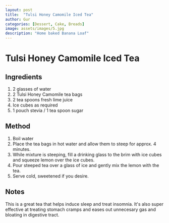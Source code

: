 ```yaml
---
layout: post
title:  "Tulsi Honey Camomile Iced Tea"
author: Gur
categories: [Dessert, Cake, Breads]
image: assets/images/5.jpg
description: "Home baked Banana Loaf"
---
```

# Tulsi Honey Camomile Iced Tea

## Ingredients

1. 2 glasses of water
2. 2 Tulsi Honey Camomile tea bags
3. 2 tea spoons fresh lime juice
4. Ice cubes as required
5. 1 pouch stevia / 1 tea spoon sugar


## Method

1. Boil water
2. Place the tea bags in hot water and allow them to steep for approx. 4 minutes.
3. While mixture is steeping, fill a drinking glass to the brim with ice cubes and squeeze lemon over the ice cubes.
4. Pour steeped tea over a glass of ice and gently mix the lemon with the tea.
5. Serve cold, sweetened if you desire.


## Notes

This is a great tea that helps induce sleep and treat insomnia. It's also super effective at treating stomach cramps and eases out unnecesary gas and bloating in digestive tract.